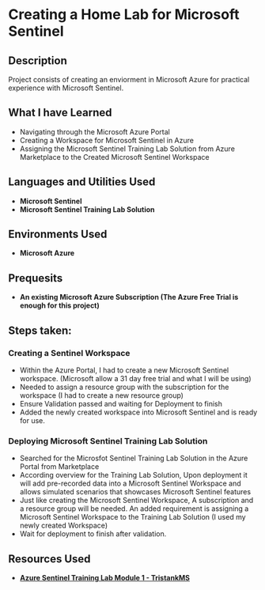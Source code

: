<h1>Creating a Home Lab for Microsoft Sentinel</h1>


<h2>Description</h2>
Project consists of creating an enviorment in Microsoft Azure for practical experience with Microsoft Sentinel.
<br />

<h2>What I have Learned</h2>

- Navigating through the Microsoft Azure Portal
- Creating a Workspace for Microsoft Sentinel in Azure
- Assigning the Microsoft Sentinel Training Lab Solution from Azure Marketplace to the Created Microsoft Sentinel Workspace 

<h2>Languages and Utilities Used</h2>

- <b>Microsoft Sentinel</b>
- <b>Microsoft Sentinel Training Lab Solution </b>

<h2>Environments Used </h2>

- <b>Microsoft Azure</b>

<h2>Prequesits</h2>

- <b>An existing Microsoft Azure Subscription (The Azure Free Trial is enough for this project)</b>

<h2>Steps taken:</h2>

<h3>Creating a Sentinel Workspace</h3>

- Within the Azure Portal, I had to create a new Microsoft Sentinel workspace. (Microsoft allow a 31 day free trial and what I will be using)
- Needed to assign a resource group with the subscription for the workspace (I had to create a new resource group)
- Ensure Validation passed and waiting for Deployment to finish
- Added the newly created workspace into Microsoft Sentinel and is ready for use.

<h3>Deploying Microsoft Sentinel Training Lab Solution</h3>

- Searched for the Microsfot Sentinel Training Lab Solution in the Azure Portal from Marketplace
- According overview for the Training Lab Solution, Upon deployment it will add pre-recorded data into a Microsoft Sentinel Workspace and allows simulated scenarios that showcases Microsoft Sentinel features
- Just like creating the Microsoft Sentinel Workspace, A subscription and a resource group will be needed. An added requirement is assigning a Microsoft Sentinel Workspace to the Training Lab Solution (I used my newly created Workspace)
- Wait for deployment to finish after validation.

<h2>Resources Used</h2>

- <b><a href='https://github.com/Azure/Azure-Sentinel/blob/master/Solutions/Training/Azure-Sentinel-Training-Lab/Modules/Module-1-Setting-up-the-environment.md'>Azure Sentinel Training Lab Module 1 - TristankMS</a></b>


<!--
 ```diff
- text in red
+ text in green
! text in orange
# text in gray
@@ text in purple (and bold)@@
```
